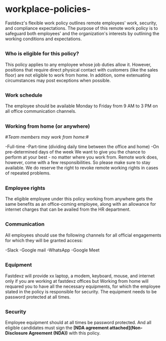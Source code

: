 # workplace-policies-
Fastdevz's flexible work policy outlines remote employees' work, security, and compliance expectations. The purpose of this remote work policy is to safeguard both employees' and the organization's interests by outlining the working conditions and expectations.
##
### Who is eligible for this policy?

This policy applies to any employee whose job duties allow it. However, positions that require direct physical contact with customers (like the sales floor) are not eligible to work from home. In addition, some extenuating circumstances may post exceptions when possible.
##
### Work schedule

The employee should be available Monday to Friday from 9 AM to 3 PM on all office communication channels.
##
### Working from home (or anywhere)
#*Team members may work from home:*#

-Full-time
-Part-time (dividing daily time between the office and home)
-On pre-determined days of the week
We want to give you the chance to perform at your best - no matter where you work from.
Remote work does, however, come with a few responsibilities. So please make sure to stay available.
We do reserve the right to revoke remote working rights in cases of repeated problems.
##
### Employee rights
The eligible employee under this policy working from anywhere gets the same benefits as an office-coming employee, along with an allowance for internet charges that can be availed from the HR department.
##
### Communication
All employees should use the following channels for all official engagements for which they will be granted access:

-Slack
-Google mail
-WhatsApp
-Google Meet
##
### Equipment
Fastdevz will provide xx laptop, a modem, keyboard, mouse, and internet only if you are working at fastdevz offices but Working from home will requared you to have all the necessary equipments, for which the employee stated in the policy is responsible for security. The equipment needs to be password protected at all times.
##
### Security
Employee equipment should at all times be password protected. And all eligible candidates must sign the **[NDA agreement attached](Non-Disclosure Agreement (NDA))**  with this policy.
